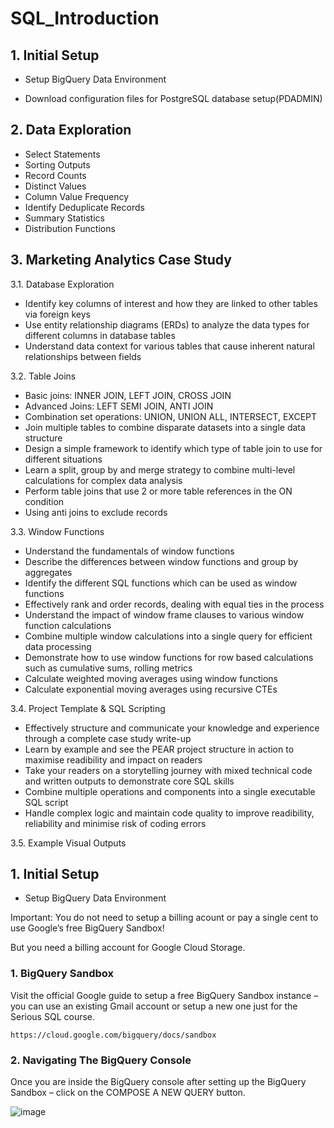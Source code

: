 # SQL_Introduction


## 1. Initial Setup
- Setup BigQuery Data Environment 

- Download configuration files for PostgreSQL database setup(PDADMIN)

## 2. Data Exploration

-  Select Statements
- Sorting Outputs
- Record Counts
- Distinct Values
- Column Value Frequency
- Identify Deduplicate Records
- Summary Statistics
- Distribution Functions

## 3. Marketing Analytics Case Study
3.1. Database Exploration

- Identify key columns of interest and how they are linked to other tables via foreign keys
- Use entity relationship diagrams (ERDs) to analyze the data types for different columns in database tables
- Understand data context for various tables that cause inherent natural relationships between fields

3.2. Table Joins
- Basic joins: INNER JOIN, LEFT JOIN, CROSS JOIN
- Advanced Joins: LEFT SEMI JOIN, ANTI JOIN
- Combination set operations: UNION, UNION ALL, INTERSECT, EXCEPT
- Join multiple tables to combine disparate datasets into a single data structure
- Design a simple framework to identify which type of table join to use for different situations
- Learn a split, group by and merge strategy to combine multi-level calculations for complex data analysis
- Perform table joins that use 2 or more table references in the ON condition
- Using anti joins to exclude records

3.3. Window Functions
- Understand the fundamentals of window functions
- Describe the differences between window functions and group by aggregates
- Identify the different SQL functions which can be used as window functions
- Effectively rank and order records, dealing with equal ties in the process
- Understand the impact of window frame clauses to various window function calculations
- Combine multiple window calculations into a single query for efficient data processing
- Demonstrate how to use window functions for row based calculations such as cumulative sums, rolling metrics
- Calculate weighted moving averages using window functions
- Calculate exponential moving averages using recursive CTEs

3.4. Project Template & SQL Scripting
- Effectively structure and communicate your knowledge and experience through a complete case study write-up
- Learn by example and see the PEAR project structure in action to maximise readibility and impact on readers
- Take your readers on a storytelling journey with mixed technical code and written outputs to demonstrate core SQL skills
- Combine multiple operations and components into a single executable SQL script
- Handle complex logic and maintain code quality to improve readibility, reliability and minimise risk of coding errors




3.5. Example Visual Outputs




## 1. Initial Setup

- Setup BigQuery Data Environment

Important: You do not need to setup a billing acount or pay a single cent to use Google’s free BigQuery Sandbox!

But you need a billing account for Google Cloud Storage.

### 1. BigQuery Sandbox

Visit the official Google guide to setup a free BigQuery Sandbox instance – you can use an existing Gmail account or setup a new one just for the Serious SQL course.

```https://cloud.google.com/bigquery/docs/sandbox```


### 2. Navigating The BigQuery Console

Once you are inside the BigQuery console after setting up the BigQuery Sandbox – click on the COMPOSE A NEW QUERY button.

![image](https://github.com/AdeolaAdesina/SQL_Introduction/assets/29931071/ac67ffe1-48dd-4779-9cb1-513abe471c3b)


